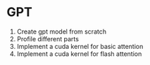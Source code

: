 # GPT

1. Create gpt model from scratch
2. Profile different parts
3. Implement a cuda kernel for basic attention
4. Implement a cuda kernel for flash attention
